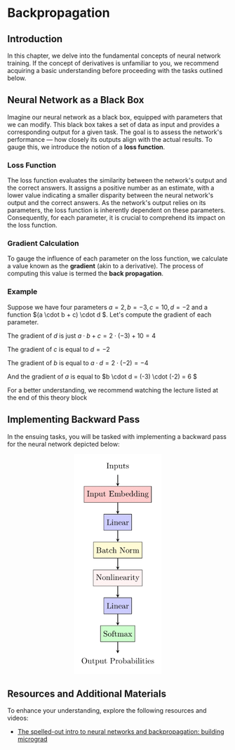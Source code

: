 # Backpropagation

## Introduction

In this chapter, we delve into the fundamental concepts of neural network training. If the concept of derivatives is
unfamiliar to you, we recommend acquiring a basic understanding before proceeding with the tasks outlined below.

## Neural Network as a Black Box

Imagine our neural network as a black box, equipped with parameters that we can modify. This black box takes a set of
data as input and provides a corresponding output for a given task. The goal is to assess the network's performance —
how closely its outputs align with the actual results. To gauge this, we introduce the notion of a **loss function**.

### Loss Function

The loss function evaluates the similarity between the network's output and the correct answers. It assigns a positive
number as an estimate, with a lower value indicating a smaller disparity between the neural network's output and the
correct answers. As the network's output relies on its parameters, the loss function is inherently dependent on these
parameters. Consequently, for each parameter, it is crucial to comprehend its impact on the loss function.

### Gradient Calculation

To gauge the influence of each parameter on the loss function, we calculate a value known as the **gradient** (akin to a
derivative). The process of computing this value is termed the **back propagation**.

### Example

Suppose we have four parameters $a = 2, b = -3, c = 10, d = -2$ and a function $(a \cdot b + c) \cdot d $. Let's compute
the gradient of each parameter.

The gradient of $d$ is just $a \cdot b + c = 2 \cdot (-3) + 10 = 4$

The gradient of $c$ is equal to $d = -2$

The gradient of $b$ is equal to $a \cdot d = 2 \cdot (-2) = -4$

And the gradient of $a$ is equal to $b \cdot d = (-3) \cdot (-2) = 6 $

For a better understanding, we recommend watching the lecture listed at the end of this theory block

## Implementing Backward Pass

In the ensuing tasks, you will be tasked with implementing a backward pass for the neural network depicted below:
<p align="center">
  <img src="structure_nn.png"  width="200" >
</p>

## Resources and Additional Materials

To enhance your understanding, explore the following resources and videos:

- [The spelled-out intro to neural networks and backpropagation: building micrograd](https://www.youtube.com/watch?v=VMj-3S1tku0&list=PLAqhIrjkxbuWI23v9cThsA9GvCAUhRvKZ)
